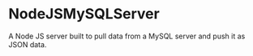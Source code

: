 # NodeJSMySQLServer

A Node JS server built to pull data from a MySQL server and push it as JSON data.